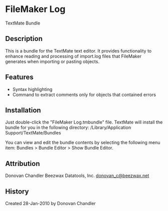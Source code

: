 # FileMaker Log
TextMate Bundle

## Description ##

This is a bundle for the TextMate text editor.  It provides functionality to enhance reading and processing of import.log files that FileMaker generates when importing or pasting objects.

## Features ##

- Syntax highlighting
- Command to extract comments only for objects that contained errors

## Installation ##

Just double-click the "FileMaker Log.tmbundle" file. TextMate will install the bundle for you in the following directory:
	/Library/Application Support/TextMate/Bundles

You can view and edit the bundle contents by selecting the following menu item:
	Bundles > Bundle Editor > Show Bundle Editor.

## Attribution ##

Donovan Chandler
Beezwax Datatools, Inc.
donovan_c@beezwax.net

## History ##

Created 28-Jan-2010 by Donovan Chandler